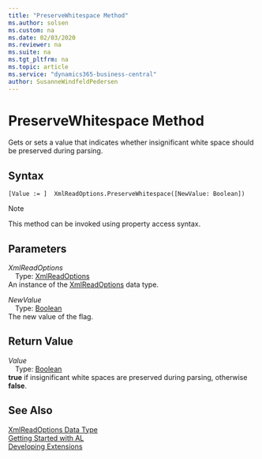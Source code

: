 ```yaml
---
title: "PreserveWhitespace Method"
ms.author: solsen
ms.custom: na
ms.date: 02/03/2020
ms.reviewer: na
ms.suite: na
ms.tgt_pltfrm: na
ms.topic: article
ms.service: "dynamics365-business-central"
author: SusanneWindfeldPedersen
---
```

[//]: # (START>DO_NOT_EDIT)
[//]: # (IMPORTANT:Do not edit any of the content between here and the END>DO_NOT_EDIT.)
[//]: # (Any modifications should be made in the .xml files in the ModernDev repo.)
# PreserveWhitespace Method
Gets or sets a value that indicates whether insignificant white space should be preserved during parsing.


## Syntax
```
[Value := ]  XmlReadOptions.PreserveWhitespace([NewValue: Boolean])
```
> [!NOTE]  
> This method can be invoked using property access syntax.  
## Parameters
*XmlReadOptions*  
&emsp;Type: [XmlReadOptions](xmlreadoptions-data-type.md)  
An instance of the [XmlReadOptions](xmlreadoptions-data-type.md) data type.  

*NewValue*  
&emsp;Type: [Boolean](../boolean/boolean-data-type.md)  
The new value of the flag.  


## Return Value
*Value*  
&emsp;Type: [Boolean](../boolean/boolean-data-type.md)  
**true** if insignificant white spaces are preserved during parsing, otherwise **false**.  


[//]: # (IMPORTANT: END>DO_NOT_EDIT)
## See Also
[XmlReadOptions Data Type](xmlreadoptions-data-type.md)  
[Getting Started with AL](../../devenv-get-started.md)  
[Developing Extensions](../../devenv-dev-overview.md)